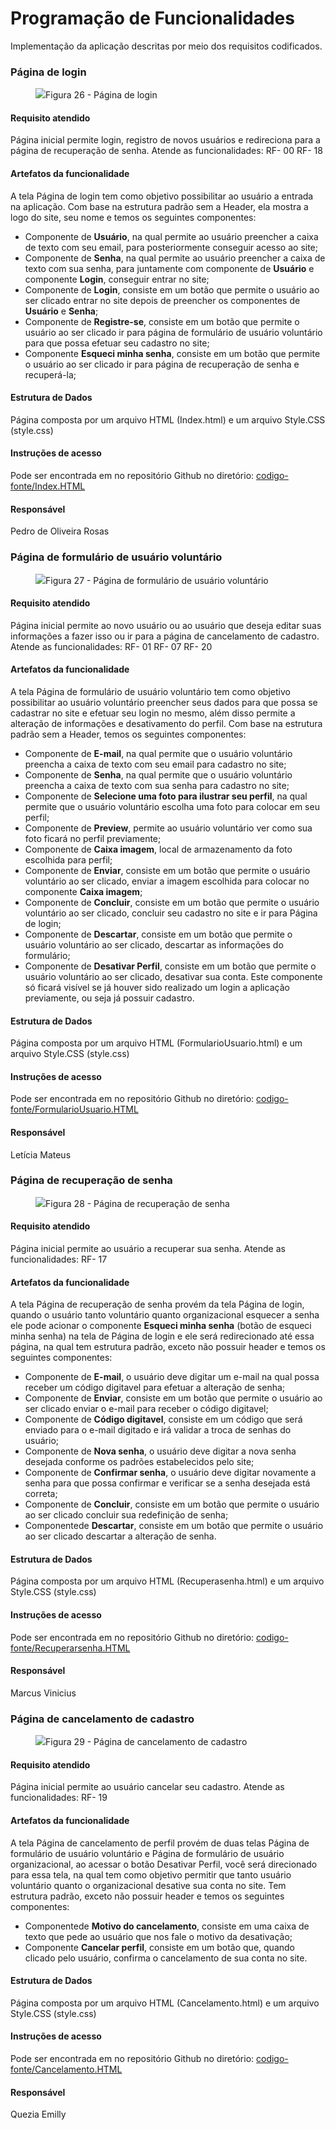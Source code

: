 # Programação de Funcionalidades

Implementação da aplicação descritas por meio dos requisitos codificados. 

### Página de login
<figure> 
  <img src="https://github.com/ICEI-PUC-Minas-PMV-ADS/pmv-ads-2023-2-e1-proj-web-t4-grupo_01/blob/main/documentos/img/index1.png"
    <figcaption>Figura 26 - Página de login</figcaption>
</figure>

#### Requisito atendido

Página inicial permite login, registro de novos usuários e redireciona para a página de recuperação de senha.
Atende as funcionalidades:
RF- 00
RF- 18

#### Artefatos da funcionalidade

A tela Página de login tem como objetivo possibilitar ao usuário a entrada na aplicação. Com base na estrutura padrão sem a Header, ela mostra a logo do site, seu nome e temos os seguintes componentes:
- Componente de **Usuário**, na qual permite ao usuário preencher a caixa de texto com seu email, para posteriormente conseguir acesso ao site;
- Componente de **Senha**, na qual permite ao usuário preencher a caixa de texto com sua senha, para juntamente com componente de **Usuário** e componente **Login**, conseguir entrar no site;
- Componente de **Login**, consiste em um botão que permite o usuário ao ser clicado entrar no site depois de preencher os componentes de **Usuário** e **Senha**;
- Componente de **Registre-se**, consiste em um botão que permite o usuário ao ser clicado ir para página de formulário de usuário voluntário para que possa efetuar seu cadastro no site;
- Componente **Esqueci minha senha**, consiste em um botão que permite o usuário ao ser clicado ir para página de recuperação de senha e recuperá-la;


#### Estrutura de Dados

Página composta por um arquivo HTML (Index.html) e um arquivo Style.CSS (style.css)


#### Instruções de acesso

Pode ser encontrada em no repositório Github no diretório:
<a href="https://htmlpreview.github.io/?https://github.com/ICEI-PUC-Minas-PMV-ADS/pmv-ads-2023-2-e1-proj-web-t4-grupo_01/blob/main/codigo-fonte/Index.html">codigo-fonte/Index.HTML</a>

#### Responsável

Pedro de Oliveira Rosas

### Página de formulário de usuário voluntário
<figure> 
  <img src="https://github.com/ICEI-PUC-Minas-PMV-ADS/pmv-ads-2023-2-e1-proj-web-t4-grupo_01/blob/main/documentos/img/formusuario1.png"
    <figcaption>Figura 27 - Página de formulário de usuário voluntário</figcaption>
</figure>

#### Requisito atendido

Página inicial permite ao novo usuário ou ao usuário que deseja editar suas informações a fazer isso ou ir para a página de cancelamento de cadastro.
Atende as funcionalidades:
RF- 01
RF- 07
RF- 20


#### Artefatos da funcionalidade

A tela Página de formulário de usuário voluntário tem como objetivo possibilitar ao usuário voluntário preencher seus dados para que possa se cadastrar no site e efetuar seu login no mesmo, além disso permite a alteração de informações e desativamento do perfil. Com base na estrutura padrão sem a Header, temos os seguintes componentes:
- Componente de **E-mail**, na qual permite que o usuário voluntário preencha a caixa de texto com seu email para cadastro no site;
- Componente de **Senha**, na qual permite que o usuário voluntário preencha a caixa de texto com sua senha para cadastro no site;
- Componente de **Selecione uma foto para ilustrar seu perfil**, na qual permite que o usuário voluntário escolha uma foto para colocar em seu perfil;
- Componente de **Preview**, permite ao usuário voluntário ver como sua foto ficará no perfil previamente;
- Componente de **Caixa imagem**, local de armazenamento da foto escolhida para perfil;
- Componente de **Enviar**, consiste em um botão que permite o usuário voluntário ao ser clicado, enviar a imagem escolhida para colocar no componente **Caixa imagem**;
- Componente de **Concluir**, consiste em um botão que permite o usuário voluntário ao ser clicado, concluir seu cadastro no site e ir para Página de login;
- Componente de **Descartar**, consiste em um botão que permite o usuário voluntário ao ser clicado, descartar as informações do formulário;
- Componente de **Desativar Perfil**, consiste em um botão que permite o usuário voluntário ao ser clicado, desativar sua conta. Este componente só ficará visível se já houver sido realizado um login a aplicação previamente, ou seja já possuir cadastro. 


#### Estrutura de Dados

Página composta por um arquivo HTML (FormularioUsuario.html) e um arquivo Style.CSS (style.css)


#### Instruções de acesso

Pode ser encontrada em no repositório Github no diretório:
<a href="https://htmlpreview.github.io/?https://github.com/ICEI-PUC-Minas-PMV-ADS/pmv-ads-2023-2-e1-proj-web-t4-grupo_01/blob/main/codigo-fonte/FormularioUsuario.html">codigo-fonte/FormularioUsuario.HTML</a>

#### Responsável

Letícia Mateus

### Página de recuperação de senha
<figure> 
  <img src="https://github.com/ICEI-PUC-Minas-PMV-ADS/pmv-ads-2023-2-e1-proj-web-t4-grupo_01/blob/main/documentos/img/recuperasenha1.png"
    <figcaption>Figura 28 - Página de recuperação de senha</figcaption>
</figure>

#### Requisito atendido

Página inicial permite ao usuário a recuperar sua senha.
Atende as funcionalidades:
RF- 17


#### Artefatos da funcionalidade

A tela Página de recuperação de senha provém da tela Página de login, quando o usuário tanto voluntário quanto organizacional esquecer a senha ele pode acionar o componente **Esqueci minha senha** (botão de esqueci minha senha) na tela de Página de login e ele será redirecionado até essa página, na qual tem estrutura padrão, exceto não possuir header e temos os seguintes componentes: 
- Componente de **E-mail**, o usuário deve digitar um e-mail na qual possa receber um código digitavel para efetuar a alteração de senha;
- Componente de **Enviar**, consiste em um botão que permite o usuário ao ser clicado enviar o e-mail para receber o código digitavel;
- Componente de **Código digitavel**, consiste em um código que será enviado para o e-mail digitado e irá  validar a troca de senhas do usuário;
- Componente de **Nova senha**, o usuário deve digitar a nova senha desejada conforme os padrões estabelecidos pelo site;
- Componente de **Confirmar senha**, o usuário deve digitar novamente a senha para que possa confirmar e verificar se a senha desejada está correta;
- Componente de **Concluir**, consiste em um botão que permite o usuário ao ser clicado concluir sua redefinição de senha;
- Componentede **Descartar**, consiste em um botão que permite o usuário ao ser clicado descartar a alteração de senha.


#### Estrutura de Dados

Página composta por um arquivo HTML (Recuperasenha.html) e um arquivo Style.CSS (style.css)


#### Instruções de acesso

Pode ser encontrada em no repositório Github no diretório:
<a href="https://htmlpreview.github.io/?https://github.com/ICEI-PUC-Minas-PMV-ADS/pmv-ads-2023-2-e1-proj-web-t4-grupo_01/blob/main/codigo-fonte/Recuperarsenha.html">codigo-fonte/Recuperarsenha.HTML</a>

#### Responsável

Marcus Vinicius

### Página de cancelamento de cadastro
<figure> 
  <img src="https://github.com/ICEI-PUC-Minas-PMV-ADS/pmv-ads-2023-2-e1-proj-web-t4-grupo_01/blob/main/documentos/img/cancela1.png"
    <figcaption>Figura 29 - Página de cancelamento de cadastro</figcaption>
</figure>

#### Requisito atendido

Página inicial permite ao usuário cancelar seu cadastro.
Atende as funcionalidades:
RF- 19

#### Artefatos da funcionalidade

A tela Página de cancelamento de perfil provém de duas telas Página de formulário de usuário voluntário e Página de formulário de usuário organizacional, ao acessar o botão Desativar Perfil, você será direcionado para essa tela, na qual tem como objetivo permitir que tanto usuário voluntário quanto o organizacional desative sua conta no site. Tem estrutura padrão, exceto não possuir header e temos os seguintes componentes: 
- Componentede **Motivo do cancelamento**, consiste em uma caixa de texto que pede ao usuário que nos fale o motivo da desativação;
- Componente **Cancelar perfil**, consiste em um botão que, quando clicado pelo usuário, confirma o cancelamento de sua conta no site.

#### Estrutura de Dados

Página composta por um arquivo HTML (Cancelamento.html) e um arquivo Style.CSS (style.css)


#### Instruções de acesso

Pode ser encontrada em no repositório Github no diretório:
<a href="https://htmlpreview.github.io/?https://github.com/ICEI-PUC-Minas-PMV-ADS/pmv-ads-2023-2-e1-proj-web-t4-grupo_01/blob/main/codigo-fonte/Cancelamento.html">codigo-fonte/Cancelamento.HTML</a>

#### Responsável

Quezia Emilly



